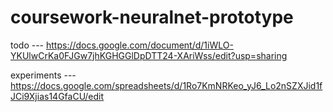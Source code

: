 # coursework-neuralnet-prototype
todo --- https://docs.google.com/document/d/1iWLO-YKUlwCrKa0FJGw7jhKGHGGlDpDTT24-XAriWss/edit?usp=sharing

experiments --- https://docs.google.com/spreadsheets/d/1Ro7KmNRKeo_yJ6_Lo2nSZXJid1fJCi9Xjias14GfaCU/edit
